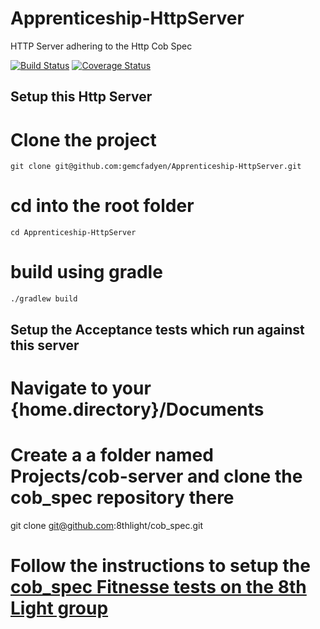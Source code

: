 # Apprenticeship-HttpServer
HTTP Server adhering to the Http Cob Spec

[![Build Status](https://travis-ci.org/gemcfadyen/Apprenticeship-HttpServer.svg?branch=master)](https://travis-ci.org/gemcfadyen/Apprenticeship-HttpServer)    [![Coverage Status](https://coveralls.io/repos/github/gemcfadyen/Apprenticeship-HttpServer/badge.svg?branch=master)](https://coveralls.io/github/gemcfadyen/Apprenticeship-HttpServer?branch=master)


## Setup this Http Server

# Clone the project
`git clone git@github.com:gemcfadyen/Apprenticeship-HttpServer.git`

# cd into the root folder
`cd Apprenticeship-HttpServer`

# build using gradle
`./gradlew build`


## Setup the Acceptance tests which run against this server

# Navigate to your {home.directory}/Documents

# Create a a folder named Projects/cob-server and clone the cob_spec repository there
git clone git@github.com:8thlight/cob_spec.git

# Follow the instructions to setup the [cob_spec Fitnesse tests on the 8th Light group](https://github.com/8thlight/cob_spec)


